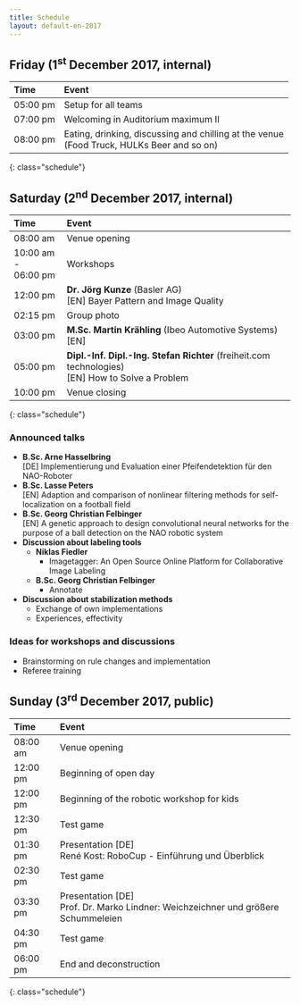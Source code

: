 ```yaml
---
title: Schedule
layout: default-en-2017
---
```


## Friday (1<sup>st</sup> December 2017, internal)

| Time     | Event                              |
| :------  | :-------                           |
| 05:00 pm | Setup for all teams                |
| 07:00 pm | Welcoming in Auditorium maximum II |
| 08:00 pm | Eating, drinking, discussing and chilling at the venue <br>(Food Truck, HULKs Beer and so on) |
{: class="schedule"}

## Saturday (2<sup>nd</sup> December 2017, internal)

| Time                   | Event                      |
| :------                | :-------                   |
| 08:00 am               | Venue opening              |
| 10:00 am -<br>06:00 pm | Workshops                  |
| 12:00 pm               | **Dr. Jörg Kunze** (Basler AG) <br>[EN] Bayer Pattern and Image Quality |
| 02:15 pm               | Group photo                |
| 03:00 pm               | **M.Sc. Martin Krähling** (Ibeo Automotive Systems) <br>[EN] |Bayer Pattern and Image Quality | 
| 05:00 pm               | **Dipl.-Inf. Dipl.-Ing. Stefan Richter** (freiheit.com technologies) <br>[EN] How to Solve a Problem |
| 10:00 pm               | Venue closing              |
{: class="schedule"}

### Announced talks

* **B.Sc. Arne Hasselbring**  
[DE] Implementierung und Evaluation einer Pfeifendetektion für den NAO-Roboter  
* **B.Sc. Lasse Peters**  
[EN] Adaption and comparison of nonlinear filtering methods for self-localization on a football field
* **B.Sc. Georg Christian Felbinger**  
[EN] A genetic approach to design convolutional neural networks for the purpose of a ball detection on the NAO robotic system
* **Discussion about labeling tools**
    * **Niklas Fiedler** 
        * Imagetagger: An Open Source Online Platform for Collaborative Image
          Labeling
    * **B.Sc. Georg Christian Felbinger**
        * Annotate
* **Discussion about stabilization methods**
    * Exchange of own implementations
    * Experiences, effectivity

### Ideas for workshops and discussions  

* Brainstorming on rule changes and implementation  
* Referee training

## Sunday (3<sup>rd</sup> December 2017, public)

| Time     | Event                                                                                |
| :-       | :-                                                                                   |
| 08:00 am | Venue opening                                                                        |
| 12:00 pm | Beginning of open day                                                                |
| 12:00 pm | Beginning of the robotic workshop for kids                                           |
| 12:30 pm | Test game                                                                            |
| 01:30 pm | Presentation [DE]<br>René Kost: RoboCup - Einführung und Überblick                   |
| 02:30 pm | Test game                                                                            |
| 03:30 pm | Presentation [DE]<br>Prof. Dr. Marko Lindner: Weichzeichner und größere Schummeleien |
| 04:30 pm | Test game                                                                            |
| 06:00 pm | End and deconstruction                                                               |
{: class="schedule"}
